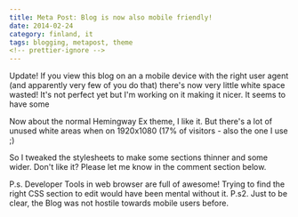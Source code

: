 ```yaml
---
title: Meta Post: Blog is now also mobile friendly!
date: 2014-02-24
category: finland, it
tags: blogging, metapost, theme
<!-- prettier-ignore -->
---
```


Update! If you view this blog on an a mobile device with the right user agent
(and apparently very few of you do that) there's now very little white space
wasted! It's not perfect yet but I'm working on it making it nicer. It seems to
have some

Now about the normal Hemingway Ex theme, I like it. But there's a lot of unused
white areas when on 1920x1080 (17% of visitors - also the one I use ;)

So I tweaked the stylesheets to make some sections thinner and some wider. Don't
like it? Please let me know in the comment section below.

P.s. Developer Tools in web browser are full of awesome! Trying to find the
right CSS section to edit would have been mental without it. P.s2. Just to be
clear, the Blog was not hostile towards mobile users before.
